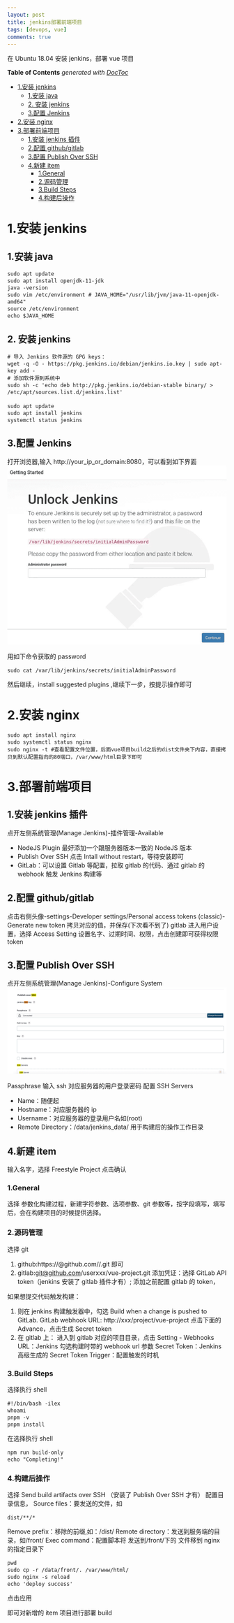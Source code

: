 ```yaml
---
layout: post
title: jenkins部署前端项目
tags: [devops, vue]
comments: true
---
```


在 Ubuntu 18.04 安装 jenkins，部署 vue 项目

<!-- START doctoc generated TOC please keep comment here to allow auto update -->
<!-- DON'T EDIT THIS SECTION, INSTEAD RE-RUN doctoc TO UPDATE -->

**Table of Contents** _generated with [DocToc](https://github.com/thlorenz/doctoc)_

- [1.安装 jenkins](#1%E5%AE%89%E8%A3%85-jenkins)
  - [1.安装 java](#1%E5%AE%89%E8%A3%85-java)
  - [2. 安装 jenkins](#2-%E5%AE%89%E8%A3%85-jenkins)
  - [3.配置 Jenkins](#3%E9%85%8D%E7%BD%AE-jenkins)
- [2.安装 nginx](#2%E5%AE%89%E8%A3%85-nginx)
- [3.部署前端项目](#3%E9%83%A8%E7%BD%B2%E5%89%8D%E7%AB%AF%E9%A1%B9%E7%9B%AE)
  - [1.安装 jenkins 插件](#1%E5%AE%89%E8%A3%85-jenkins-%E6%8F%92%E4%BB%B6)
  - [2.配置 github/gitlab](#2%E9%85%8D%E7%BD%AE-githubgitlab)
  - [3.配置 Publish Over SSH](#3%E9%85%8D%E7%BD%AE-publish-over-ssh)
  - [4.新建 item](#4%E6%96%B0%E5%BB%BA-item)
    - [1.General](#1general)
    - [2.源码管理](#2%E6%BA%90%E7%A0%81%E7%AE%A1%E7%90%86)
    - [3.Build Steps](#3build-steps)
    - [4.构建后操作](#4%E6%9E%84%E5%BB%BA%E5%90%8E%E6%93%8D%E4%BD%9C)

<!-- END doctoc generated TOC please keep comment here to allow auto update -->

# 1.安装 jenkins

## 1.安装 java

```
sudo apt update
sudo apt install openjdk-11-jdk
java -version
sudo vim /etc/environment # JAVA_HOME="/usr/lib/jvm/java-11-openjdk-amd64"
source /etc/environment
echo $JAVA_HOME
```

## 2. 安装 jenkins

```
# 导入 Jenkins 软件源的 GPG keys：
wget -q -O - https://pkg.jenkins.io/debian/jenkins.io.key | sudo apt-key add -
# 添加软件源到系统中
sudo sh -c 'echo deb http://pkg.jenkins.io/debian-stable binary/ > /etc/apt/sources.list.d/jenkins.list'

sudo apt update
sudo apt install jenkins
systemctl status jenkins
```

## 3.配置 Jenkins

打开浏览器,输入 http://your_ip_or_domain:8080，可以看到如下界面
![Crepe](../assets/img/2022-08-08-jenkins/getting-started.png)

用如下命令获取的 password

```
sudo cat /var/lib/jenkins/secrets/initialAdminPassword
```

然后继续，install suggested plugins ,继续下一步，按提示操作即可

# 2.安装 nginx

```
sudo apt install nginx
sudo systemctl status nginx
sudo nginx -t #查看配置文件位置，后面vue项目build之后的dist文件夹下内容，直接拷贝到默认配置指向的80端口，/var/www/html目录下即可
```

# 3.部署前端项目

## 1.安装 jenkins 插件

点开左侧系统管理(Manage Jenkins)-插件管理-Available

- NodeJS Plugin 最好添加一个跟服务器版本一致的 NodeJS 版本
- Publish Over SSH
  点击 Intall without restart，等待安装即可
- GitLab：可以设置 Gitlab 等配置，拉取 gitlab 的代码、通过 gitlab 的 webhook 触发 Jenkins 构建等

## 2.配置 github/gitlab

点击右侧头像-settings-Developer settings/Personal access tokens (classic)-Generate new token 拷贝对应的值，并保存(下次看不到了)
gitlab
进入用户设置，选择 Access Setting 设置名字、过期时间、权限，点击创建即可获得权限 token

## 3.配置 Publish Over SSH

点开左侧系统管理(Manage Jenkins)-Configure System
![Crepe](../assets/img/2022-08-08-jenkins/ssh.png)

Passphrase 输入 ssh 对应服务器的用户登录密码
配置 SSH Servers

- Name：随便起
- Hostname：对应服务器的 ip
- Username：对应服务器的登录用户名如(root)
- Remote Directory：/data/jenkins_data/ 用于构建后的操作工作目录

## 4.新建 item

输入名字，选择 Freestyle Project 点击确认

### 1.General

选择 参数化构建过程，新建字符参数、选项参数、git 参数等，按字段填写，填写后，会在构建项目的时候提供选择。

### 2.源码管理

选择 git

1. github:https://<access token>@github.com/<userName>/<repository>.git 即可
2. gitlab:git@github.com/userxxx/vue-project.git
   添加凭证：选择 GitLab API token（jenkins 安装了 gitlab 插件才有）; 添加之前配置 gitlab 的 token，

如果想提交代码触发构建：

1. 则在 jenkins 构建触发器中，勾选 Build when a change is pushed to GitLab. GitLab webhook URL: http://xxx/project/vue-project
   点击下面的 Advance，点击生成 Secret token
2. 在 gitlab 上：
   进入到 gitlab 对应的项目目录，点击 Setting - Webhooks
   URL：Jenkins 勾选构建时带的 webhook url 参数
   Secret Token：Jenkins 高级生成的 Secret Token
   Trigger：配置触发的时机

### 3.Build Steps

选择执行 shell

```
#!/bin/bash -ilex
whoami
pnpm -v
pnpm install
```

在选择执行 shell

```
npm run build-only
echo "Completing!"
```

### 4.构建后操作

选择 Send build artifacts over SSH （安装了 Publish Over SSH 才有）
配置目录信息，
Source files：要发送的文件，如

```
dist/**/*
```

Remove prefix：移除的前缀,如：/dist/
Remote directory：发送到服务端的目录，如/front/
Exec command：配置脚本将 发送到/front/下的 文件移到 nginx 的指定目录下

```
pwd
sudo cp -r /data/front/. /var/www/html/
sudo nginx -s reload
echo 'deploy success'
```

点击应用

即可对新增的 item 项目进行部署 build
